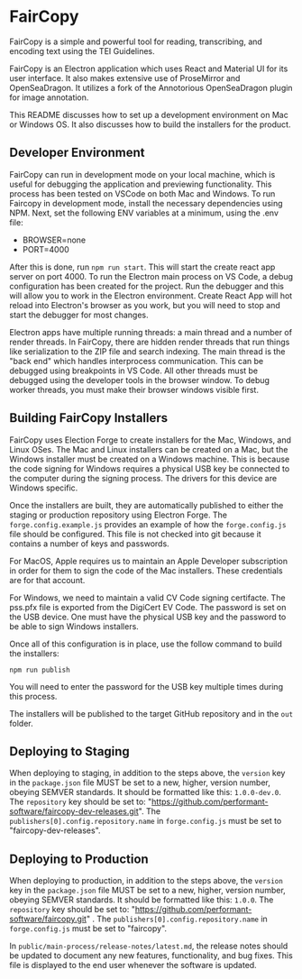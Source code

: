 FairCopy
====

FairCopy is a simple and powerful tool for reading, transcribing, and encoding text using the TEI Guidelines.

FairCopy is an Electron application which uses React and Material UI for its user interface. It also makes extensive use of ProseMirror and OpenSeaDragon. It utilizes a fork of the Annotorious OpenSeaDragon plugin for image annotation.

This README discusses how to set up a development environment on Mac or Windows OS. It also discusses how to build the installers for the product.

Developer Environment
-----------

FairCopy can run in development mode on your local machine, which is useful for debugging the application and previewing functionality. This process has been tested on VSCode on both Mac and Windows. To run Faircopy in development mode, install the necessary dependencies using NPM. Next, set the following ENV variables at a minimum, using the .env file:

* BROWSER=none
* PORT=4000 

After this is done, run `npm run start`. This will start the create react app server on port 4000. To run the Electron main process on VS Code, a debug configuration has been created for the project. Run the debugger and this will allow you to work in the Electron environment. Create React App will hot reload into Electron's browser as you work, but you will need to stop and start the debugger for most changes.

Electron apps have multiple running threads: a main thread and a number of render threads. In FairCopy, there are hidden render threads that run things like serialization to the ZIP file and search indexing. The main thread is the "back end" which handles interprocess communication. This can be debugged using breakpoints in VS Code. All other threads must be debugged using the developer tools in the browser window. To debug worker threads, you must make their browser windows visible first.


Building FairCopy Installers
----------

FairCopy uses Election Forge to create installers for the Mac, Windows, and Linux OSes. The Mac and Linux installers can be created on a Mac, but the Windows installer must be created on a Windows machine. This is because the code signing for Windows requires a physical USB key be connected to the computer during the signing process. The drivers for this device are Windows specific.

Once the installers are built, they are automatically published to either the staging or production repository using Electron Forge. The `forge.config.example.js` provides an example of how the `forge.config.js` file should be configured. This file is not checked into git because it contains a number of keys and passwords.

For MacOS, Apple requires us to maintain an Apple Developer subscription in order for them to sign the code of the Mac installers. These credentials are for that account.

For Windows, we need to maintain a valid CV Code signing certifacte. The pss.pfx file is exported from the DigiCert EV Code. The password is set on the USB device. One must have the physical USB key and the password to be able to sign Windows installers.

Once all of this configuration is in place, use the follow command to build the installers:

`npm run publish`

You will need to enter the password for the USB key multiple times during this process.

The installers will be published to the target GitHub repository and in the `out` folder.

Deploying to Staging
------

When deploying to staging, in addition to the steps above, the `version` key in the `package.json` file MUST be set to a new, higher, version number, obeying SEMVER standards. It should be formatted like this: `1.0.0-dev.0`. The `repository` key should be set to: "https://github.com/performant-software/faircopy-dev-releases.git". The `publishers[0].config.repository.name` in `forge.config.js` must be set to "faircopy-dev-releases".

Deploying to Production
------

When deploying to production, in addition to the steps above, the `version` key in the `package.json` file MUST be set to a new, higher, version number, obeying SEMVER standards. It should be formatted like this: `1.0.0`. The `repository` key should be set to: "https://github.com/performant-software/faircopy.git" . The `publishers[0].config.repository.name` in `forge.config.js` must be set to "faircopy".

In `public/main-process/release-notes/latest.md`, the release notes should be updated to document any new features, functionality, and bug fixes. This file is displayed to the end user whenever the software is updated.
